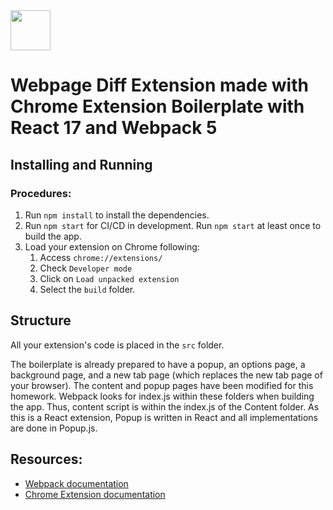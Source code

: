 <img src="src/assets/img/icon-128.png" width="64"/>

# Webpage Diff Extension made with Chrome Extension Boilerplate with React 17 and Webpack 5

## Installing and Running

### Procedures:

1. Run `npm install` to install the dependencies.
2. Run `npm start` for CI/CD in development. Run `npm start` at least once to build the app.
3. Load your extension on Chrome following:
   1. Access `chrome://extensions/`
   2. Check `Developer mode`
   3. Click on `Load unpacked extension`
   4. Select the `build` folder.

## Structure

All your extension's code is placed in the `src` folder.

The boilerplate is already prepared to have a popup, an options page, a background page, and a new tab page (which replaces the new tab page of your browser).
The content and popup pages have been modified for this homework.
Webpack looks for index.js within these folders when building the app. Thus, content script is within the index.js of the Content folder.
As this is a React extension, Popup is written in React and all implementations are done in Popup.js.

## Resources:

- [Webpack documentation](https://webpack.js.org/concepts/)
- [Chrome Extension documentation](https://developer.chrome.com/extensions/getstarted)
